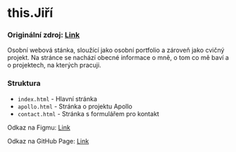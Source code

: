 # this.Jiří

### Originální zdroj: [Link](https://github.com/h3xik/Personal-Website)

Osobní webová stánka, sloužící jako osobní portfolio a zároveň jako cvičný projekt.
Na stránce se nachází obecné informace o mně, o tom co mě baví a o projektech, na kterých pracuji.

### Struktura
- `index.html` - Hlavní stránka
- `apollo.html` - Stránka o projektu Apollo
-  `contact.html` - Stránka s formulářem pro kontakt

Odkaz na Figmu:
[Link](https://www.figma.com/file/a4nO7sQ7w2ksnIBKpkgjWy/Web-Projekt?type=design&node-id=0%3A1&mode=design&t=GcD5f8m4jHh7vOOe-1)

Odkaz na GitHub Page:
[Link](https://pslib-cz.github.io/2023-p2b-web-project-h3xik/)